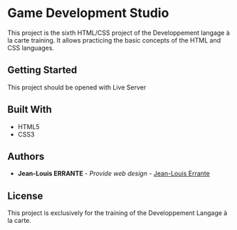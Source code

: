 # Game Development Studio

This project is the sixth HTML/CSS project of the Developpement langage à la carte training.
It allows practicing the basic concepts of the HTML and CSS languages.

## Getting Started

This project should be opened with Live Server

## Built With

  - HTML5
  - CSS3

## Authors

  - **Jean-Louis ERRANTE** - *Provide web design* -
    [Jean-Louis Errante](https://github.com/JackAdamsJenkins)

## License

This project is exclusively for the training of the Developpement Langage à la carte.